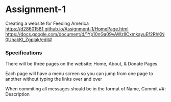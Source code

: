 # Assignment-1 
Creating a website for Feeding America
https://d28601581.github.io/Assignment-1/HomePage.html
https://docs.google.com/document/d/1Yp10nGa09vAWzIlCxmkayuEf2RhKN0UhakKl_Zgplak/edit#
  
### Specifications 
  
  There will be three pages on the website: Home, About, & Donate Pages
  
  Each page will have a menu screen so you can jump from one page to another without typing the links over and over
  
  When commiting all messages should be in the format of Name, Commit ##: Description

